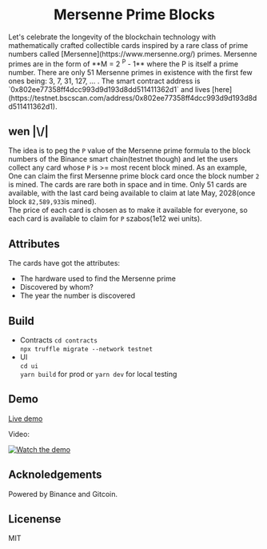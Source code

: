<h1 align="center"> Mersenne Prime Blocks</h1>  
Let's celebrate the longevity of the blockchain technology with mathematically crafted collectible cards inspired by a rare class of prime numbers called [Mersenne](https://www.mersenne.org/) primes.
Mersenne primes are in the form of **M = 2 <sup>P</sup> - 1** where the P is itself a prime number. There are only 51 Mersenne primes in existence with the first few ones being:  3, 7, 31, 127, ... .  
The smart contract address is `0x802ee77358ff4dcc993d9d193d8dd511411362d1` and lives [here](https://testnet.bscscan.com/address/0x802ee77358ff4dcc993d9d193d8dd511411362d1).  

## wen |\\/|
The idea is to peg the `P` value of the Mersenne prime formula to the block numbers of the Binance smart chain(testnet though) and let the users collect any card whose `P` is >= most recent block mined. As an example, One can claim the first Mersenne prime block card once the block number `2` is mined. The cards are rare both in space and in time. Only 51 cards are available, with the last card being available to claim at late May, 2028(once block `82,589,933`is mined).  
The price of each card is chosen as to make it available for everyone, so each card is available to claim for `P` szabos(1e12 wei units).

## Attributes  
The cards have got the attributes:  
- The hardware used to find the Mersenne prime  
- Discovered by whom?
- The year the number is discovered


## Build  
- Contracts
  `cd contracts`  
  `npx truffle migrate --network testnet`  
- UI  
  `cd ui`  
  `yarn build` for prod or `yarn dev` for local testing  

## Demo
[Live demo](https://siasky.net/_A0KyWspY3dK9E-QiCM4S-v1uSJZ22en7cvvb6Vbi4hG5g/)  

Video:  
<p align="center">

[![Watch the demo](https://img.youtube.com/vi/ap9jBFzb6nE/maxresdefault.jpg)](https://www.youtube.com/watch?v=ap9jBFzb6nE)
</p> 

## Acknoledgements
Powered by Binance and Gitcoin.

## Licenense
MIT
